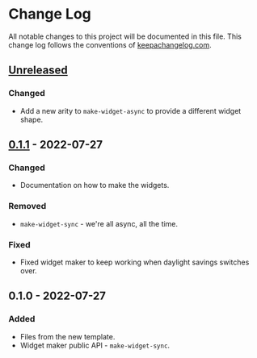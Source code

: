# Change Log
All notable changes to this project will be documented in this file. This change log follows the conventions of [keepachangelog.com](http://keepachangelog.com/).

## [Unreleased]
### Changed
- Add a new arity to `make-widget-async` to provide a different widget shape.

## [0.1.1] - 2022-07-27
### Changed
- Documentation on how to make the widgets.

### Removed
- `make-widget-sync` - we're all async, all the time.

### Fixed
- Fixed widget maker to keep working when daylight savings switches over.

## 0.1.0 - 2022-07-27
### Added
- Files from the new template.
- Widget maker public API - `make-widget-sync`.

[Unreleased]: https://sourcehost.site/your-name/ch10-atom-ref-var/compare/0.1.1...HEAD
[0.1.1]: https://sourcehost.site/your-name/ch10-atom-ref-var/compare/0.1.0...0.1.1
